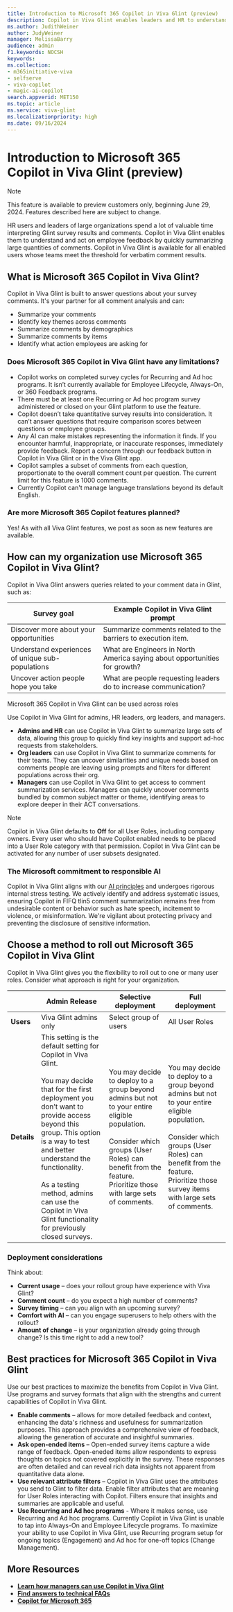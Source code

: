 ```yaml
---
title: Introduction to Microsoft 365 Copilot in Viva Glint (preview)
description: Copilot in Viva Glint enables leaders and HR to understand and act on employee feedback by quickly summarizing large quantities of comments. 
ms.author: JudithWeiner
author: JudyWeiner
manager: MelissaBarry
audience: admin
f1.keywords: NOCSH
keywords: 
ms.collection:  
- m365initiative-viva
- selfserve
- viva-copilot
- magic-ai-copilot 
search.appverid: MET150 
ms.topic: article
ms.service: viva-glint
ms.localizationpriority: high
ms.date: 09/16/2024
---
```


# Introduction to Microsoft 365 Copilot in Viva Glint (preview)

> [!NOTE]
> This feature is available to preview customers only, beginning June 29, 2024. Features described here are subject to change.

HR users and leaders of large organizations spend a lot of valuable time interpreting Glint survey results and comments. Copilot in Viva Glint enables them to understand and act on employee feedback by quickly summarizing large quantities of comments. 
Copilot in Viva Glint is available for all enabled users whose teams meet the threshold for verbatim comment results.

## What is Microsoft 365 Copilot in Viva Glint?

Copilot in Viva Glint is built to answer questions about your survey comments. It's your partner for all comment analysis and can:
- Summarize your comments
- Identify key themes across comments
- Summarize comments by demographics
- Summarize comments by items
- Identify what action employees are asking for

### Does Microsoft 365 Copilot in Viva Glint have any limitations?

- Copilot works on completed survey cycles for Recurring and Ad hoc programs. It isn’t currently available for Employee Lifecycle, Always-On, or 360 Feedback programs. 
- There must be at least one Recurring or Ad hoc program survey administered or closed on your Glint platform to use the feature. 
- Copilot doesn’t take quantitative survey results into consideration. It can’t answer questions that require comparison scores between questions or employee groups. 
- Any AI can make mistakes representing the information it finds. If you encounter harmful, inappropriate, or inaccurate responses, immediately provide feedback. Report a concern through our feedback button in Copilot in Viva Glint or in the Viva Glint app.
- Copilot samples a subset of comments from each question, proportionate to the overall comment count per question. The current limit for this feature is 1000 comments.
- Currently Copilot can't manage language translations beyond its default English.

### Are more Microsoft 365 Copilot features planned?

Yes! As with all Viva Glint features, we post as soon as new features are available. 

## How can my organization use Microsoft 365 Copilot in Viva Glint?

Copilot in Viva Glint answers queries related to your comment data in Glint, such as:

|Survey goal|	Example Copilot in Viva Glint prompt|
|------|-----|
|Discover more about your opportunities|	Summarize comments related to the barriers to execution item.|
|Understand experiences of unique sub-populations|What are Engineers in North America saying about opportunities for growth?|
|Uncover action people hope you take|What are people requesting leaders do to increase communication?|

Microsoft 365 Copilot in Viva Glint can be used across roles

Use Copilot in Viva Glint for admins, HR leaders, org leaders, and managers.
- **Admins and HR** can use Copilot in Viva Glint to summarize large sets of data, allowing this group to quickly find key insights and support ad-hoc requests from stakeholders.
- **Org leaders** can use Copilot in Viva Glint to summarize comments for their teams. They can uncover similarities and unique needs based on comments people are leaving using prompts and filters for different populations across their org.
- **Managers** can use Copilot in Viva Glint to get access to comment summarization services. Managers can quickly uncover comments bundled by common subject matter or theme, identifying areas to explore deeper in their ACT conversations.

> [!NOTE]
> Copilot in Viva Glint defaults to **Off** for all User Roles, including company owners. Every user who should have Copilot enabled needs to be placed into a User Role category with that permission. Copilot in Viva Glint can be activated for any number of user subsets designated.

### The Microsoft commitment to responsible AI

Copilot in Viva Glint aligns with our [AI principles](https://www.microsoft.com/ai/principles-and-approach) and undergoes rigorous internal stress testing. We actively identify and address systematic issues, ensuring Copilot in FIFQ tlin5 comment summarization remains free from undesirable content or behavior such as hate speech, incitement to violence, or misinformation. We're vigilant about protecting privacy and preventing the disclosure of sensitive information.

## Choose a method to roll out Microsoft 365 Copilot in Viva Glint

Copilot in Viva Glint gives you the flexibility to roll out to one or many user roles. Consider what approach is right for your organization. 

||Admin Release|	Selective deployment|	Full deployment|
|-----------|----------|------------|-----|
|**Users**|	Viva Glint admins only|Select group of users|	All User Roles|
|**Details**|This setting is the default setting for Copilot in Viva Glint.<br><br>You may decide that for the first deployment you don’t want to provide access beyond this group. This option is a way to test and better understand the functionality.<br> <br> As a testing method, admins can use the Copilot in Viva Glint functionality for previously closed surveys.|You may decide to deploy to a group beyond admins but not to your entire eligible population. <br><br> Consider which groups (User Roles) can benefit from the feature. Prioritize those with large sets of comments.|You may decide to deploy to a group beyond admins but not to your entire eligible population. <br><br> Consider which groups (User Roles) can benefit from the feature. Prioritize those survey items with large sets of comments.|

### Deployment considerations

Think about:
- **Current usage** – does your rollout group have experience with Viva Glint?
- **Comment count** – do you expect a high number of comments?
- **Survey timing** – can you align with an upcoming survey? 
- **Comfort with AI** – can you engage superusers to help others with the rollout?
- **Amount of change** – is your organization already going through change? Is this time right to add a new tool?

## Best practices for Microsoft 365 Copilot in Viva Glint

Use our best practices to maximize the benefits from Copilot in Viva Glint. Use programs and survey formats that align with the strengths and current capabilities of Copilot in Viva Glint.  

- **Enable comments** – allows for more detailed feedback and context, enhancing the data's richness and usefulness for summarization purposes. This approach provides a comprehensive view of feedback, allowing the generation of accurate and insightful summaries.
- **Ask open-ended items** – Open-ended survey items capture a wide range of feedback. Open-eneded items allow respondents to express thoughts on topics not covered explicitly in the survey. These responses are often detailed and can reveal rich data insights not apparent from quantitative data alone.
- **Use relevant attribute filters** – Copilot in Viva Glint uses the attributes you send to Glint to filter data. Enable filter attributes that are meaning for User Roles interacting with Copilot. Filters ensure that insights and summaries are applicable and useful.
- **Use Recurring and Ad hoc programs** - Where it makes sense, use Recurring and Ad hoc programs. Currently Copilot in Viva Glint is unable to tap into Always-On and Employee Lifecycle programs. To maximize your ability to use Copilot in Viva Glint, use Recurring program setup for ongoing topics (Engagement) and Ad hoc for one-off topics (Change Management). 

## More Resources

- [**Learn how managers can use Copilot in Viva Glint**](https://go.microsoft.com/fwlink/?linkid=2274072)
- [**Find answers to technical FAQs**](https://go.microsoft.com/fwlink/?linkid=2274071)
- [**Copilot for Microsoft 365**](https://adoption.microsoft.com/copilot/)













